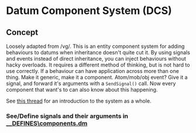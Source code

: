 # Datum Component System (DCS)

## Concept

Loosely adapted from /vg/. This is an entity component system for adding behaviours to datums when inheritance doesn't quite cut it. By using signals and events instead of direct inheritance, you can inject behaviours without hacky overloads. It requires a different method of thinking, but is not hard to use correctly. If a behaviour can have application across more than one thing. Make it generic, make it a component. Atom/mob/obj event? Give it a signal, and forward it's arguments with a `SendSignal()` call. Now every component that want's to can also know about this happening.

See [this thread](https://tgstation13.org/phpBB/viewtopic.php?f=5&t=22674) for an introduction to the system as a whole.

### See/Define signals and their arguments in [__DEFINES\components.dm](../../__DEFINES/components.dm)
